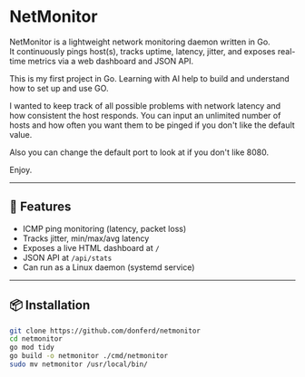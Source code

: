 # NetMonitor

NetMonitor is a lightweight network monitoring daemon written in Go.  
It continuously pings host(s), tracks uptime, latency, jitter, and exposes real-time metrics via a web dashboard and JSON API.

This is my first project in Go. Learning with AI help to build and understand how to set up and use GO.

I wanted to keep track of all possible problems with network latency and how consistent the host responds.
You can input an unlimited number of hosts and how often you want them to be pinged if you don't like the default value.

Also you can change the default port to look at if you don't like 8080. 

Enjoy.

---

## 🚀 Features

- ICMP ping monitoring (latency, packet loss)
- Tracks jitter, min/max/avg latency
- Exposes a live HTML dashboard at `/`
- JSON API at `/api/stats`
- Can run as a Linux daemon (systemd service)

---

## 📦 Installation

```bash
git clone https://github.com/donferd/netmonitor
cd netmonitor
go mod tidy
go build -o netmonitor ./cmd/netmonitor
sudo mv netmonitor /usr/local/bin/
